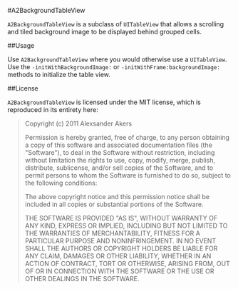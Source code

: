 #A2BackgroundTableView

`A2BackgroundTableView` is a subclass of `UITableView` that allows a scrolling and tiled background image to be displayed behind grouped cells.
  
##Usage

Use `A2BackgroundTableView` where you would otherwise use a `UITableView`. Use the `-initWithBackgroundImage:` or `-initWithFrame:backgroundImage:` methods to initialize the table view.

##License

`A2BackgroundTableView` is licensed under the MIT license, which is reproduced in its entirety here:

>Copyright (c) 2011 Alexsander Akers
>
>Permission is hereby granted, free of charge, to any person obtaining a copy
>of this software and associated documentation files (the "Software"), to deal
>in the Software without restriction, including without limitation the rights
>to use, copy, modify, merge, publish, distribute, sublicense, and/or sell
>copies of the Software, and to permit persons to whom the Software is
>furnished to do so, subject to the following conditions:
>
>The above copyright notice and this permission notice shall be included in
>all copies or substantial portions of the Software.
>
>THE SOFTWARE IS PROVIDED "AS IS", WITHOUT WARRANTY OF ANY KIND, EXPRESS OR
>IMPLIED, INCLUDING BUT NOT LIMITED TO THE WARRANTIES OF MERCHANTABILITY,
>FITNESS FOR A PARTICULAR PURPOSE AND NONINFRINGEMENT. IN NO EVENT SHALL THE
>AUTHORS OR COPYRIGHT HOLDERS BE LIABLE FOR ANY CLAIM, DAMAGES OR OTHER
>LIABILITY, WHETHER IN AN ACTION OF CONTRACT, TORT OR OTHERWISE, ARISING FROM,
>OUT OF OR IN CONNECTION WITH THE SOFTWARE OR THE USE OR OTHER DEALINGS IN
>THE SOFTWARE.
